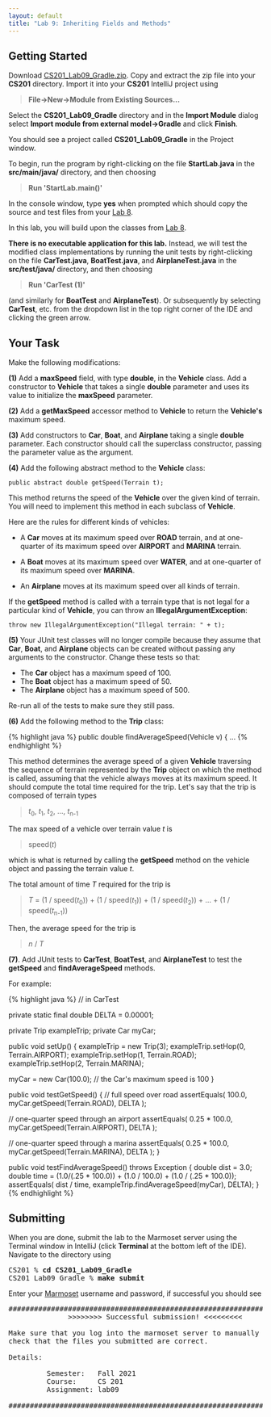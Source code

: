 ```yaml
---
layout: default
title: "Lab 9: Inheriting Fields and Methods"
---
```


## Getting Started

Download [CS201\_Lab09\_Gradle.zip](CS201_Lab09_Gradle.zip). Copy and extract the zip file into your **CS201** directory. Import it into your **CS201** IntelliJ project using

> **File&rarr;New&rarr;Module from Existing Sources...**

Select the **CS201\_Lab09\_Gradle** directory and in the **Import Module** dialog select **Import module from external model&rarr;Gradle** and click **Finish**.

You should see a project called **CS201\_Lab09\_Gradle** in the Project window.

To begin, run the program by right-clicking on the file **StartLab.java** in the **src/main/java/** directory, and then choosing

> **Run 'StartLab.main()'**

In the console window, type **yes** when prompted which should copy the source and test files from your [Lab 8](lab08.html).

In this lab, you will build upon the classes from [Lab 8](lab08.html).

**There is no executable application for this lab.** Instead, we will test the modified class implementations by running the unit tests by right-clicking on the file **CarTest.java**, **BoatTest.java**, and **AirplaneTest.java** in the **src/test/java/** directory, and then choosing

> **Run 'CarTest (1)'**

(and similarly for **BoatTest** and **AirplaneTest**). Or subsequently by selecting **CarTest**, etc. from the dropdown list in the top right corner of the IDE and clicking the green arrow.

## Your Task

Make the following modifications:

**(1)** Add a **maxSpeed** field, with type **double**, in the **Vehicle** class. Add a constructor to **Vehicle** that takes a single **double** parameter and uses its value to initialize the **maxSpeed** parameter.

**(2)** Add a **getMaxSpeed** accessor method to **Vehicle** to return the **Vehicle's** maximum speed.

**(3)** Add constructors to **Car**, **Boat**, and **Airplane** taking a single **double** parameter. Each constructor should call the superclass constructor, passing the parameter value as the argument.

**(4)** Add the following abstract method to the **Vehicle** class:

    public abstract double getSpeed(Terrain t);

This method returns the speed of the **Vehicle** over the given kind of terrain. You will need to implement this method in each subclass of **Vehicle**.

Here are the rules for different kinds of vehicles:

-   A **Car** moves at its maximum speed over **ROAD** terrain, and at one-quarter of its maximum speed over **AIRPORT** and **MARINA** terrain.

-   A **Boat** moves at its maximum speed over **WATER**, and at one-quarter of its maximum speed over **MARINA**.

-   An **Airplane** moves at its maximum speed over all kinds of terrain.

If the **getSpeed** method is called with a terrain type that is not legal for a particular kind of **Vehicle**, you can throw an **IllegalArgumentException**:

    throw new IllegalArgumentException("Illegal terrain: " + t);

**(5)** Your JUnit test classes will no longer compile because they assume that **Car**, **Boat**, and **Airplane** objects can be created without passing any arguments to the constructor. Change these tests so that:

-   The **Car** object has a maximum speed of 100.
-   The **Boat** object has a maximum speed of 50.
-   The **Airplane** object has a maximum speed of 500.

Re-run all of the tests to make sure they still pass.

**(6)** Add the following method to the **Trip** class:

{% highlight java %}
public double findAverageSpeed(Vehicle v) {
    ...
{% endhighlight %}

This method determines the average speed of a given **Vehicle** traversing the sequence of terrain represented by the **Trip** object on which the method is called, assuming that the vehicle always moves at its maximum speed. It should compute the total time required for the trip. Let's say that the trip is composed of terrain types

> *t*<sub>0</sub>, *t*<sub>1</sub>, *t*<sub>2</sub>, ..., *t*<sub>n-1</sub>

The max speed of a vehicle over terrain value *t* is

> speed(*t*)

which is what is returned by calling the **getSpeed** method on the vehicle object and passing the terrain value *t*.

The total amount of time *T* required for the trip is

> *T* = (1 / speed(*t*<sub>0</sub>)) + (1 / speed(*t*<sub>1</sub>)) + (1 / speed(*t*<sub>2</sub>)) + ... + (1 / speed(*t*<sub>n-1</sub>))

Then, the average speed for the trip is

> *n* / *T*

**(7)**. Add JUnit tests to **CarTest**, **BoatTest**, and **AirplaneTest** to test the **getSpeed** and **findAverageSpeed** methods.

For example:

{% highlight java %}
// in CarTest

private static final double DELTA = 0.00001;

private Trip exampleTrip;
private Car myCar;

public void setUp() {
  exampleTrip = new Trip(3);
  exampleTrip.setHop(0, Terrain.AIRPORT);
  exampleTrip.setHop(1, Terrain.ROAD);
  exampleTrip.setHop(2, Terrain.MARINA);

  myCar = new Car(100.0); // the Car's maximum speed is 100
}

public void testGetSpeed() {
  // full speed over road
  assertEquals( 100.0, myCar.getSpeed(Terrain.ROAD), DELTA );

  // one-quarter speed through an airport
  assertEquals( 0.25 * 100.0, myCar.getSpeed(Terrain.AIRPORT), DELTA );

  // one-quarter speed through a marina
  assertEquals( 0.25 * 100.0, myCar.getSpeed(Terrain.MARINA), DELTA );
}

public void testFindAverageSpeed() throws Exception {
  double dist = 3.0;
  double time = (1.0/(.25 * 100.0)) + (1.0 / 100.0) + (1.0 / (.25 * 100.0));
  assertEquals( dist /  time, exampleTrip.findAverageSpeed(myCar), DELTA);
}
{% endhighlight %}

## Submitting

When you are done, submit the lab to the Marmoset server using the Terminal window in IntelliJ (click **Terminal** at the bottom left of the IDE). Navigate to the directory using

<pre>
CS201 % <b>cd CS201_Lab09_Gradle</b>
CS201_Lab09_Gradle % <b>make submit</b>
</pre>

Enter your [Marmoset](https://cs.ycp.edu/marmoset) username and password, if successful you should see

<pre>
######################################################################
              >>>>>>>> Successful submission! <<<<<<<<<

Make sure that you log into the marmoset server to manually
check that the files you submitted are correct.

Details:

         Semester:   Fall 2021
         Course:     CS 201
         Assignment: lab09

######################################################################
</pre>
